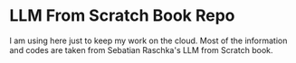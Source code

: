 # LLM From Scratch Book Repo
I am using here just to keep my work on the cloud. Most of the information and codes are taken from Sebatian Raschka's LLM from Scratch book.